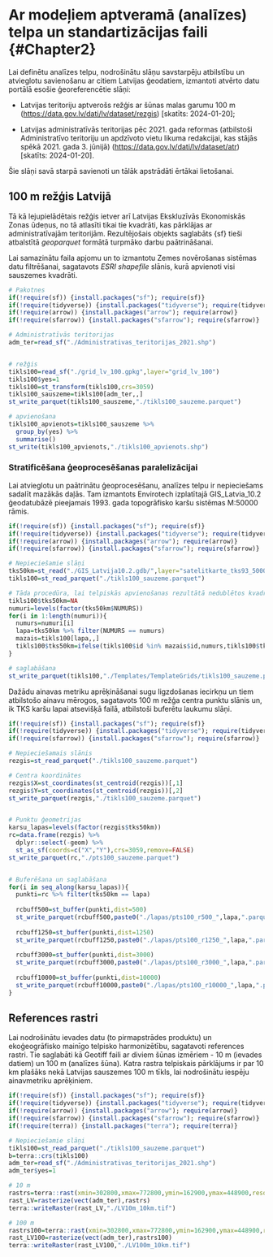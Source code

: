 # Ar modeļiem aptveramā (analīzes) telpa un standartizācijas faili  {#Chapter2}

Lai definētu analīzes telpu, nodrošinātu slāņu savstarpēju atbilstību un atvieglotu savienošanu ar citiem Latvijas ģeodatiem, izmantoti atvērto datu portālā esošie ģeoreferencētie slāņi:

- Latvijas teritoriju aptverošs režģis ar šūnas malas garumu 100 m (https://data.gov.lv/dati/lv/dataset/rezgis) [skatīts: 2024-01-20];

- Latvijas administratīvās teritorijas pēc 2021. gada reformas (atbilstoši Administratīvo teritoriju un apdzīvoto vietu likuma redakcijai, kas stājās spēkā 2021. gada 3. jūnijā) (https://data.gov.lv/dati/lv/dataset/atr)  [skatīts: 2024-01-20].

Šie slāņi savā starpā savienoti un tālāk apstrādāti ērtākai lietošanai.

## 100 m režģis Latvijā

Tā kā lejupielādētais režģis ietver arī Latvijas Ekskluzīvās Ekonomiskās Zonas ūdeņus, no tā atlasīti tikai tie kvadrāti, kas pārklājas ar administratīvajām teritorijām. Rezultējošais objekts saglabāts {sf} tieši atbalstītā *geoparquet* formātā turpmāko darbu paātrināšanai.

Lai samazinātu faila apjomu un to izmantotu Zemes novērošanas sistēmas datu filtrēšanai, sagatavots *ESRI shapefile* slānis, kurā apvienoti visi sauszemes kvadrāti.




```r
# Pakotnes
if(!require(sf)) {install.packages("sf"); require(sf)}
if(!require(tidyverse)) {install.packages("tidyverse"); require(tidyverse)}
if(!require(arrow)) {install.packages("arrow"); require(arrow)}
if(!require(sfarrow)) {install.packages("sfarrow"); require(sfarrow)}

# Administratīvās teritorijas
adm_ter=read_sf("./Administrativas_teritorijas_2021.shp")


# režģis
tikls100=read_sf("./grid_lv_100.gpkg",layer="grid_lv_100")
tikls100$yes=1
tikls100=st_transform(tikls100,crs=3059)
tikls100_sauszeme=tikls100[adm_ter,,]
st_write_parquet(tikls100_sauszeme,"./tikls100_sauzeme.parquet")

# apvienošana
tikls100_apvienots=tikls100_sauszeme %>% 
  group_by(yes) %>% 
  summarise()
st_write(tikls100_apvienots,"./tikls100_apvienots.shp")
```


### Stratificēšana ģeoprocesēšanas paralelizācijai

Lai atvieglotu un paātrinātu ģeoprocesēšanu, analīzes telpu ir nepieciešams sadalīt mazākās daļās. Tam izmantots Envirotech izplatītajā GIS_Latvia_10.2 ģeodatubāzē pieejamais 1993. gada topogrāfisko karšu sistēmas M:50000 rāmis.


```r
if(!require(sf)) {install.packages("sf"); require(sf)}
if(!require(tidyverse)) {install.packages("tidyverse"); require(tidyverse)}
if(!require(arrow)) {install.packages("arrow"); require(arrow)}
if(!require(sfarrow)) {install.packages("sfarrow"); require(sfarrow)}

# Nepieciešamie slāņi
tks50km=st_read("./GIS_Latvija10.2.gdb/",layer="satelitkarte_tks93_50000")
tikls100=st_read_parquet("./tikls100_sauzeme.parquet")

# Tāda procedūra, lai telpiskās apvienošanas rezultātā nedublētos kvadrāti
tikls100$tks50km=NA
numuri=levels(factor(tks50km$NUMURS))
for(i in 1:length(numuri)){
  numurs=numuri[i]
  lapa=tks50km %>% filter(NUMURS == numurs)
  mazais=tikls100[lapa,,]
  tikls100$tks50km=ifelse(tikls100$id %in% mazais$id,numurs,tikls100$tks50km)
}

# saglabāšana
st_write_parquet(tikls100,"./Templates/TemplateGrids/tikls100_sauzeme.parquet")
```

Dažādu ainavas metriku aprēķināšanai sugu ligzdošanas iecirkņu un tiem atbilstošo ainavu mērogos, sagatavots 100 m režģa centra punktu slānis un, ik TKS karšu lapai atsevišķā failā, atbilstoši buferētu laukumu slāņi.


```r
if(!require(sf)) {install.packages("sf"); require(sf)}
if(!require(tidyverse)) {install.packages("tidyverse"); require(tidyverse)}
if(!require(sfarrow)) {install.packages("sfarrow"); require(sfarrow)}

# Nepieciešamais slānis
rezgis=st_read_parquet("./tikls100_sauzeme.parquet")

# Centra koordinātes
rezgis$X=st_coordinates(st_centroid(rezgis))[,1]
rezgis$Y=st_coordinates(st_centroid(rezgis))[,2]
st_write_parquet(rezgis,"./tikls100_sauzeme.parquet")


# Punktu ģeometrijas
karsu_lapas=levels(factor(rezgis$tks50km))
rc=data.frame(rezgis) %>% 
  dplyr::select(-geom) %>% 
  st_as_sf(coords=c("X","Y"),crs=3059,remove=FALSE)
st_write_parquet(rc,"./pts100_sauzeme.parquet")


# Buferēšana un saglabāšana
for(i in seq_along(karsu_lapas)){
  punkti=rc %>% filter(tks50km == lapa)
  
  rcbuff500=st_buffer(punkti,dist=500)
  st_write_parquet(rcbuff500,paste0("./lapas/pts100_r500_",lapa,".parquet"))
  
  rcbuff1250=st_buffer(punkti,dist=1250)
  st_write_parquet(rcbuff1250,paste0("./lapas/pts100_r1250_",lapa,".parquet"))
  
  rcbuff3000=st_buffer(punkti,dist=3000)
  st_write_parquet(rcbuff3000,paste0("./lapas/pts100_r3000_",lapa,".parquet"))
  
  rcbuff10000=st_buffer(punkti,dist=10000)
  st_write_parquet(rcbuff10000,paste0("./lapas/pts100_r10000_",lapa,".parquet"))
}
```



## References rastri

Lai nodrošinātu ievades datu (to pirmapstrādes produktu) un ekoģeogrāfisko mainīgo telpisko harmonizētību, sagatavoti references rastri. Tie saglabāti kā Geotiff faili ar diviem šūnas izmēriem - 10 m (ievades datiem) un 100 m (analīzes šūna). Katra rastra telpiskais pārklājums ir par 10 km plašāks nekā Latvijas sauszemes 100 m tīkls, lai nodrošinātu iespēju ainavmetriku aprēķiniem.



```r
if(!require(sf)) {install.packages("sf"); require(sf)}
if(!require(tidyverse)) {install.packages("tidyverse"); require(tidyverse)}
if(!require(arrow)) {install.packages("arrow"); require(arrow)}
if(!require(sfarrow)) {install.packages("sfarrow"); require(sfarrow)}
if(!require(terra)) {install.packages("terra"); require(terra)}

# Nepieciešamie slāņi
tikls100=st_read_parquet("./tikls100_sauzeme.parquet")
b=terra::crs(tikls100)
adm_ter=read_sf("./Administrativas_teritorijas_2021.shp")
adm_ter$yes=1

# 10 m
rastrs=terra::rast(xmin=302800,xmax=772800,ymin=162900,ymax=448900,resolution=10,crs=b)
rast_LV=rasterize(vect(adm_ter),rastrs)
terra::writeRaster(rast_LV,"./LV10m_10km.tif")

# 100 m
rastrs100=terra::rast(xmin=302800,xmax=772800,ymin=162900,ymax=448900,resolution=100,crs=b)
rast_LV100=rasterize(vect(adm_ter),rastrs100)
terra::writeRaster(rast_LV100,"./LV100m_10km.tif")
```


